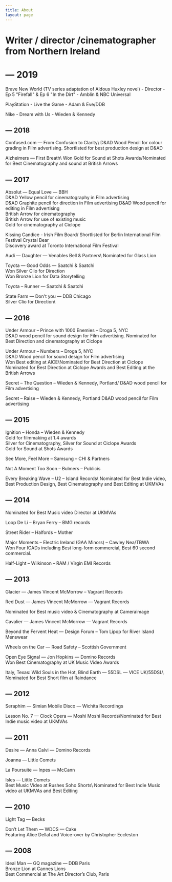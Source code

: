 ```yaml
---
title: About
layout: page
---
```


# Writer / director /cinematographer from Northern Ireland 

# **— 2019**

Brave New World    (TV series adaptation of Aldous Huxley novel)        - Director - Ep 5 "Firefall" 
                       & Ep 6 "In the Dirt" - Amblin & NBC Universal

PlayStation - Live the Game - Adam & Eve/DDB

Nike - Dream with Us - Wieden & Kennedy 

## — 2018

Confused.com — From Confusion to Clarity\\ D&AD Wood Pencil for colour grading in Film advertising. Shortlisted for best production design at D&AD

Alzheimers — First Breath\ Won Gold for Sound at Shots Awards/Nominated for Best Cinematography and sound at British Arrows

## — 2017

Absolut — Equal Love — BBH\
D&AD Yellow pencil for cinematography in Film advertising\
D&AD Graphite pencil for direction in Film advertising
D&AD Wood pencil for editing in Film advertising\
British Arrow for cinematography\
British Arrow for use of existing music\
Gold for cinematography at Ciclope

Kissing Candice - Irish Film Board/
Shortlisted for Berlin International Film Festival Crystal Bear\
Discovery award at Toronto International Film Festival

Audi — Daughter — Venables Bell & Partners\\ Nominated for Glass Lion 

Toyota — Good Odds — Saatchi & Saatchi\
Won Silver Clio for Direction\
Won Bronze Lion for Data Storytelling

Toyota – Runner — Saatchi & Saatchi

State Farm — Don't you — DDB Chicago\
Silver Clio for Direction\\

## — 2016

Under Armour – Prince with 1000 Enemies – Droga 5, NYC\
D&AD wood pencil for sound design for Film advertising. Nominated for Best Direction and cinematography at Ciclope 

Under Armour – Numbers – Droga 5, NYC\
D&AD Wood pencil for sound design for Film advertising\
Won Best editing at AICE\Nominated for Best Direction at Ciclope 
Nominated for Best Direction at Ciclope Awards and Best Editing at the British Arrows

Secret – The Question – Wieden & Kennedy, Portland/
D&AD wood pencil for Film advertising

Secret – Raise – Wieden & Kennedy, Portland
D&AD wood pencil for Film advertising

## — 2015

Ignition – Honda – Wieden & Kennedy\
Gold for filmmaking at 1.4 awards\
Silver for Cinematography, Silver for Sound at Ciclope Awards\
Gold for Sound at Shots Awards

See More, Feel More – Samsung – CHI & Partners

Not A Moment Too Soon – Bulmers – Publicis

Every Breaking Wave – U2 – Island Records\\ Nominated for Best Indie video, Best Production Design, Best Cinematography and Best Editing at UKMVAs

## — 2014

Nominated for Best Music video Director at UKMVAs

Loop De Li – Bryan Ferry – BMG records

Street Rider – Halfords – Mother

Major Moments – Electric Ireland (GAA Minors) – Cawley Nea/TBWA\
Won Four ICADs including Best long-form commercial, Best 60 second commercial. 

Half-Light – Wilkinson – RAM / Virgin EMI Records

## — 2013

Glacier — James Vincent McMorrow – Vagrant Records

Red Dust — James Vincent McMorrow — Vagrant Records

Nominated for Best music video & Cinematography at Cameraimage

Cavalier — James Vincent McMorrow — Vagrant Records

Beyond the Fervent Heat — Design Forum – Tom Lipop for River Island Menswear

Wheels on the Car — Road Safety – Scottish Government

Open Eye Signal — Jon Hopkins — Domino Records\
Won Best Cinematography at UK Music Video Awards

Italy, Texas: Wild Souls in the Hot, Blind Earth — 55DSL — VICE UK/55DSL\\ Nominated for Best Short film at Raindance

## — 2012

Seraphim — Simian Mobile Disco — Wichita Recordings

Lesson No. 7 — Clock Opera — Moshi Moshi Records\\Nominated for Best Indie music video at UKMVAs

## — 2011

Desire — Anna Calvi — Domino Records

Joanna — Little Comets

La Poursuite — Inpes — McCann

Isles — Little Comets\
Best Music Video at Rushes Soho Shorts\\ Nominated for Best Indie Music video at UKMVAs and Best Editing

## — 2010

Light Tag — Becks

Don’t Let Them — WDCS — Cake\
Featuring Alice Dellal and Voice-over by Christopher Eccleston

## — 2008

Ideal Man — GQ magazine — DDB Paris\
Bronze Lion at Cannes Lions\
Best Commercial at The Art Director’s Club, Paris